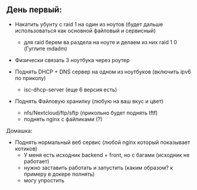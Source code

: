 ## День первый: 
- Накатить убунту с raid 1 на один из ноутов (будет дальше использоваться как основной файловый и сервисный)
    - для raid берем ва раздела на ноуте и делаем из них raid 1 0 (Гуглите mdadm)
    

- Физически связать 3 ноутбука через роутер
- Поднять DHCP + DNS сервер на одном из ноутбуков (включить ipv6 по приколу)
    - isc-dhcp-server (еще 6 версия есть)
- Поднять Файловую хранилку (любую на ваш вкус и цвет)
    - nfs/Nextcloud/ftp/sftp (прикольно будет поднять tftf)
    - поднять nginx c файликами (?)

Домашка:
- Поднять нормальный веб сервис (любой nginx который показывает котиков)
    - У меня есть исходник backend +  front, но с багами (исходник не работает)
    - нужно заставить работать и запустить (каким образом? к примеру в докере полнять)
    - могу упростить 
